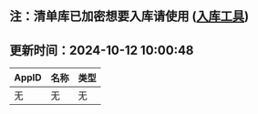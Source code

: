 ## 注：清单库已加密想要入库请使用 ([入库工具](https://github.com/BlankTMing/ManifestAutoUpdate/releases))

## 更新时间：2024-10-12 10:00:48
| AppID | 名称 | 类型  |
| :-------------------- | :----------------------------- | :----------- |
| 无 | 无 | 无 |
